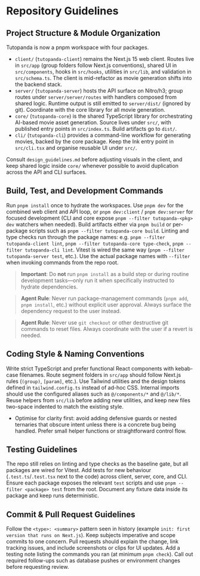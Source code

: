 # Repository Guidelines

## Project Structure & Module Organization
Tutopanda is now a pnpm workspace with four packages.
- `client/` (`tutopanda-client`) remains the Next.js 15 web client. Routes live in `src/app` (group folders follow Next.js conventions), shared UI in `src/components`, hooks in `src/hooks`, utilities in `src/lib`, and validation in `src/schema.ts`. The client is mid-refactor as movie generation shifts into the backend stack.
- `server/` (`tutopanda-server`) hosts the API surface on Nitro/h3; group routes under `server/server/routes` with handlers composed from shared logic. Runtime output is still emitted to `server/dist/` (ignored by git). Coordinate with the core library for all movie generation.
- `core/` (`tutopanda-core`) is the shared TypeScript library for orchestrating AI-based movie asset generation. Source lives under `src/`, with published entry points in `src/index.ts`. Build artifacts go to `dist/`.
- `cli/` (`tutopanda-cli`) provides a command-line workflow for generating movies, backed by the core package. Keep the Ink entry point in `src/cli.tsx` and organise reusable UI under `src/`.

Consult `design_guidelines.md` before adjusting visuals in the client, and keep shared logic inside `core/` whenever possible to avoid duplication across the API and CLI surfaces.

## Build, Test, and Development Commands
Run `pnpm install` once to hydrate the workspaces. Use `pnpm dev` for the combined web client and API loop, or `pnpm dev:client` / `pnpm dev:server` for focused development (CLI and core expose `pnpm --filter tutopanda-<pkg> dev` watchers when needed). Build artifacts either via `pnpm build` or per-package scripts such as `pnpm --filter tutopanda-core build`. Linting and type checks run through the package names: e.g. `pnpm --filter tutopanda-client lint`, `pnpm --filter tutopanda-core type-check`, `pnpm --filter tutopanda-cli lint`. Vitest is wired the same way (`pnpm --filter tutopanda-server test`, etc.). Use the actual package names with `--filter` when invoking commands from the repo root.

> **Important**: Do **not** run `pnpm install` as a build step or during routine development tasks—only run it when specifically instructed to hydrate dependencies.

> **Agent Rule**: Never run package-management commands (`pnpm add`, `pnpm install`, etc.) without explicit user approval. Always surface the dependency request to the user instead.

> **Agent Rule**: Never use `git checkout` or other destructive git commands to reset files. Always coordinate with the user if a revert is needed.

## Coding Style & Naming Conventions
Write strict TypeScript and prefer functional React components with kebab-case filenames. Route segment folders in `src/app` should follow Next.js rules (`(group)`, `[param]`, etc.). Use Tailwind utilities and the design tokens defined in `tailwind.config.ts` instead of ad-hoc CSS. Internal imports should use the configured aliases such as `@/components/*` and `@/lib/*`. Reuse helpers from `src/lib` before adding new utilities, and keep new files two-space indented to match the existing style.

- Optimise for clarity first: avoid adding defensive guards or nested ternaries that obscure intent unless there is a concrete bug being handled. Prefer small helper functions or straightforward control flow.

## Testing Guidelines
The repo still relies on linting and type checks as the baseline gate, but all packages are wired for Vitest. Add tests for new behaviour (`.test.ts`/`.test.tsx` next to the code) across client, server, core, and CLI. Ensure each package exposes the relevant `test` scripts and use `pnpm --filter <package> test` from the root. Document any fixture data inside its package and keep runs deterministic.

## Commit & Pull Request Guidelines
Follow the `<type>: <summary>` pattern seen in history (example `init: first version that runs on Next.js`). Keep subjects imperative and scope commits to one concern. Pull requests should explain the change, link tracking issues, and include screenshots or clips for UI updates. Add a testing note listing the commands you ran (at minimum `pnpm check`). Call out required follow-ups such as database pushes or environment changes before requesting review.
